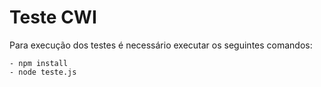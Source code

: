 # Teste CWI 

Para execução dos testes é necessário executar os seguintes comandos:

    - npm install
    - node teste.js
